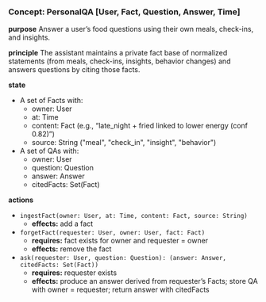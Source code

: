 ### Concept: PersonalQA [User, Fact, Question, Answer, Time]

**purpose** Answer a user’s food questions using their own meals, check-ins, and insights.

**principle** The assistant maintains a private fact base of normalized statements (from meals, check-ins, insights, behavior changes) and answers questions by citing those facts.

**state**

- A set of Facts with:
    - owner: User
    - at: Time
    - content: Fact (e.g., “late_night + fried linked to lower energy (conf 0.82)”)
    - source: String ("meal", "check_in", "insight", "behavior")
- A set of QAs with:
    - owner: User
    - question: Question
    - answer: Answer
    - citedFacts: Set(Fact)

**actions**

- `ingestFact(owner: User, at: Time, content: Fact, source: String)`
    - **effects:** add a fact
- `forgetFact(requester: User, owner: User, fact: Fact)`
    - **requires:** fact exists for owner and requester = owner
    - **effects:** remove the fact
- `ask(requester: User, question: Question): (answer: Answer, citedFacts: Set(Fact))`
    - **requires:** requester exists
    - **effects:** produce an answer derived from requester’s Facts; store QA with owner = requester; return answer with citedFacts
